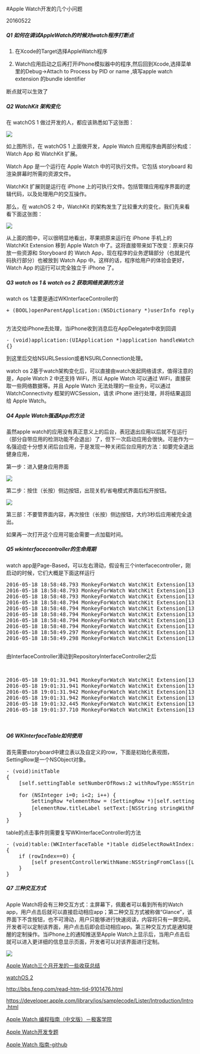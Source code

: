 #Apple Watch开发的几个小问题

20160522

##### Q1 如何在调试AppleWatch的时候对watch程序打断点

1. 在Xcode的Target选择AppleWatch程序

2. Watch应用启动之后再打开iPhone模拟器中的程序,然后回到Xcode,选择菜单里的Debug->Attach to Process by PID or name ,填写apple watch extension 的bundle identifier

断点就可以生效了


##### Q2 WatchKit 架构变化

在 watchOS 1 做过开发的人，都应该熟悉如下这张图：

![](http://7u2mu6.com1.z0.glb.clouddn.com/QQ20151017-4.png)


如上图所示，在 watchOS 1 上面做开发，Apple Watch 应用程序由两部分构成：Watch App 和 WatchKit 扩展。

Watch App 是一个运行在 Apple Watch 中的可执行文件。它包括 storyboard 和渲染屏幕时所需的资源文件。

WatchKit 扩展则是运行在 iPhone 上的可执行文件。包括管理应用程序界面的逻辑代码，以及处理用户的交互操作。

那么，在 watchOS 2 中，WatchKit 的架构发生了比较重大的变化，我们先来看看下面这张图：

![](http://7u2mu6.com1.z0.glb.clouddn.com/QQ20151017-5.png)

从上面的图中，可以很明显地看出，苹果把原来运行在 iPhone 手机上的 WatchKit Extension 移到 Apple Watch 中了。这将直接带来如下改变：原来只存放一些资源和 Storyboard 的 Watch App，现在程序的业务逻辑部分（也就是代码执行部分）也被放到 Watch App 中。这样的话，程序给用户的体验会更好，Watch App 的运行可以完全独立于 iPhone 了。



##### Q3 watch os 1 & watch os 2 获取网络资源的方法

watch os 1主要是通过WKInterfaceController的
<pre>
+ (BOOL)openParentApplication:(NSDictionary *)userInfo reply:(nullable void(^)(NSDictionary * replyInfo, NSError * __nullable error)) reply WK_AVAILABLE_IOS_ONLY(8.2);    // launches containing iOS application on the phone. userInfo must be non-nil

</pre>
方法交给iPhone去处理，当iPhone收到消息后在AppDelegate中收到回调
<pre>
- (void)application:(UIApplication *)application handleWatchKitExtensionRequest:(NSDictionary *)userInfo reply:(void (^)(NSDictionary *))reply
{}
</pre>
到这里后交给NSURLSession或者NSURLConnection处理。

watch os 2基于watch架构变化后，可以直接由watch发起网络请求，值得注意的是，Apple Watch 2 中还支持 WiFi，所以 Apple Watch 可以通过 WiFi，直接获取一些网络数据等。并且 Apple Watch 无法处理的一些业务，可以通过 WatchConnectivity 框架的WCSession，请求 iPhone 进行处理，并将结果返回给 Apple Watch。



##### Q4 Apple Watch强退App的方法

虽然apple watch的应用没有真正意义上的后台，表冠退出应用以后就不在运行（部分自带应用的检测功能不会退出）了，但下一次启动应用会很快。可是作为一名强迫症十分想关闭后台应用，于是发现一种关闭后台应用的方法：如要完全退出健身应用，

第一步：进入健身应用界面

![](http://images.weiphone.net/data/attachment/forum/201505/07/112751r24zbqkjyzq13znl.png)

第二步：按住（长按）侧边按钮，出现关机/省电模式界面后松开按钮。

![](http://images.weiphone.net/data/attachment/forum/201505/07/112826ivzav878k77x3xyh.png) 

第三部：不要管界面内容，再次按住（长按）侧边按钮，大约3秒后应用被完全退出。

如果再一次打开这个应用可能会需要一点加载时间。


##### Q5 wkinterfacecontroller的生命周期

watch app是Page-Based，可以左右滑动，假设有三个interfacecontroller，刚启动的时候，它们大概是下面这样运行

<pre>
2016-05-18 18:58:48.793 MonkeyForWatch WatchKit Extension[13295:382024] -[InterfaceController init]
2016-05-18 18:58:48.793 MonkeyForWatch WatchKit Extension[13295:382024] -[InterfaceController awakeWithContext:]
2016-05-18 18:58:48.793 MonkeyForWatch WatchKit Extension[13295:382024] -[RepositoryInterfaceController init]
2016-05-18 18:58:48.794 MonkeyForWatch WatchKit Extension[13295:382024] -[RepositoryInterfaceController awakeWithContext:]
2016-05-18 18:58:48.794 MonkeyForWatch WatchKit Extension[13295:382024] -[SettingInterfaceController init]
2016-05-18 18:58:48.794 MonkeyForWatch WatchKit Extension[13295:382024] -[SettingInterfaceController awakeWithContext:]
2016-05-18 18:58:48.794 MonkeyForWatch WatchKit Extension[13295:382024] -[InterfaceController willActivate]
2016-05-18 18:58:48.794 MonkeyForWatch WatchKit Extension[13295:382024] -[InterfaceController didAppear]
2016-05-18 18:58:49.297 MonkeyForWatch WatchKit Extension[13295:382024] -[RepositoryInterfaceController willActivate]
2016-05-18 18:58:49.298 MonkeyForWatch WatchKit Extension[13295:382024] -[RepositoryInterfaceController didDeactivate]

</pre>

由InterfaceController滑动到RepositoryInterfaceController之后

<pre>


2016-05-18 19:01:31.941 MonkeyForWatch WatchKit Extension[13295:382024] -[InterfaceController willDisappear]
2016-05-18 19:01:31.941 MonkeyForWatch WatchKit Extension[13295:382024] -[RepositoryInterfaceController willActivate]
2016-05-18 19:01:31.942 MonkeyForWatch WatchKit Extension[13295:382024] -[InterfaceController didDeactivate]
2016-05-18 19:01:31.942 MonkeyForWatch WatchKit Extension[13295:382024] -[RepositoryInterfaceController didAppear]
2016-05-18 19:01:32.445 MonkeyForWatch WatchKit Extension[13295:382024] -[SettingInterfaceController willActivate]
2016-05-18 19:01:37.710 MonkeyForWatch WatchKit Extension[13295:382024] -[SettingInterfaceController didDeactivate]


</pre>


##### Q6 WKInterfaceTable如何使用

首先需要storyboard中建立表以及自定义的row，下面是初始化表视图，SettingRow是一个NSObject对象。


<pre>
- (void)initTable
{
    [self.settingTable setNumberOfRows:2 withRowType:NSStringFromClass([SettingRow class])];
    
    for (NSInteger i=0; i<2; i++) {
        SettingRow *elementRow = (SettingRow *)[self.settingTable rowControllerAtIndex:i];
        [elementRow.titleLabel setText:[NSString stringWithFormat:@"%@ 设置开发语言",@(i)]];
    }
}
</pre>

table的点击事件则需要复写WKInterfaceController的方法
<pre>
- (void)table:(WKInterfaceTable *)table didSelectRowAtIndex:(NSInteger)rowIndex;  // row selection if controller has WKInterfaceTable property
{
    if (rowIndex==0) {
        [self presentControllerWithName:NSStringFromClass([LanguageListInterfaceController class]) context:nil];
    }
}
</pre>

##### Q7 三种交互方式

Apple Watch将会有三种交互方式：主屏幕下，佩戴者可以看到所有的Watch app，用户点击后就可以直接启动相应app；第二种交互方式被称做“Glance”，该界面下不含按钮，也不可滑动，用户只能够进行快速阅读，内容将只有一屏空间。开发者可以定制该界面，用户点击后即会启动相应app。第三种交互方式是通知提醒的定制操作。当iPhone上的通知推送至Apple Watch上显示后，当用户点击后就可以进入更详细的信息显示页面，开发者可以对该界面进行定制。

![](http://cdn.pingwest.com/wp-content/uploads/2014/11/WatchKit.jpg?imageView2/2/w/750/q/90)

[Apple Watch三个月开发的一些收获总结](http://jerryliu.org/ios%20programming/Apple%20Watch-Development-summary/)

[watchOS 2](http://beyondvincent.com/2015/10/16/2015-10-16-watchkit-for-watchos-2/
)

http://bbs.feng.com/read-htm-tid-9101476.html

https://developer.apple.com/library/ios/samplecode/Lister/Introduction/Intro.html

[Apple Watch 编程指南（中文版）－极客学院](http://wiki.jikexueyuan.com/project/apple-watch-programming-guide/)

[Apple Watch开发专题](http://www.cocoachina.com/applewatch/)

[Apple Watch 指南-github](https://github.com/ipader/SwiftGuide/tree/master/Apple%20Watch)